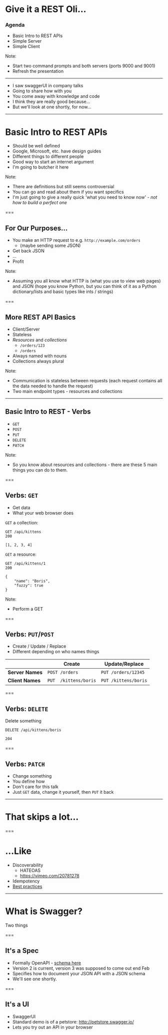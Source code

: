 # Give it a REST Oli...

### Agenda
- Basic Intro to REST APIs
- Simple Server
- Simple Client

Note:
- Start two command prompts and both servers (ports 9000 and 9001)
- Refresh the presentation
---
- I saw swaggerUI in company talks
- Going to share how with you
- You come away with knowledge and code
- I think they are really good because...
- But we'll look at one shortly, for now...

---

# Basic Intro to REST APIs

- Should be well defined
- Google, Microsoft, etc. have design guides
- Different things to different people
- Good way to start an internet argument
- I'm going to butcher it here

Note:
- There are definitions but still seems controversial
- You can go and read about them if you want specifics
- I'm just going to give a really quick 'what you need to know now' - *not how to build a perfect one*

===

## For Our Purposes...

- You make an HTTP request to e.g. `http://example.com/orders`
    - (maybe sending some JSON)
- Get back JSON
- ...
- Profit

Note:
- Assuming you all know what HTTP is (what you use to view web pages) and JSON (hope you know Python, but you can think of it as a Python dictionary/lists and basic types like ints / strings)

===

## More REST API Basics

- Client/Server
- Stateless
- *Resources* and *collections*
    - `/orders/123`
    - `/orders`
- Always named with nouns
- Collections always plural

Note:
- Communication is stateless between requests (each request contains all the data needed to handle the request)
- Two main endpoint types - resources and collections

---


## Basic Intro to REST -  Verbs

- `GET`
- `POST`
- `PUT`
- `DELETE`
- `PATCH`

Note:
- So you know about resources and collections - there are these 5 main things you can do to them.

===

## Verbs:  `GET`
- Get data
- What your web browser does

`GET` a collection:

```
GET /api/kittens
200

[1, 2, 3, 4]
```

`GET` a resource:

```
GET /api/kittens/1
200

{
    "name": "Boris",
    "fuzzy": true
}
```

Note:
- Perform a GET

===

## Verbs: `PUT`/`POST`

- Create / Update / Replace
- Different depending on who names things

|                | Create | Update/Replace
|----------------|-----|-----
|**Server Names**    | `POST /orders` | `PUT /orders/12345`
|**Client Names**    | `PUT  /kittens/boris` | `PUT /kittens/boris`


===

## Verbs: `DELETE`
Delete something

```
DELETE /api/kittens/boris

204
```

===

## Verbs: `PATCH`

- Change something
- You define how
- Don't care for this talk
- Just `GET` data, change it yourself, then `PUT` it back

---

# That skips a lot...

===

# ...Like

- Discoverability
    - HATEOAS
    - https://vimeo.com/20781278
- Idempotency
- [Best practices](http://www.vinaysahni.com/best-practices-for-a-pragmatic-restful-api)

---

# What is Swagger?

Two things

===

## It's a Spec

- Formally OpenAPI - [schema here](https://github.com/OAI/OpenAPI-Specification/blob/master/versions/2.0.md#openapi-specification)
- Version 2 is current, version 3 was supposed to come out end Feb
- Specifies how to document your JSON API with a JSON schema
- We'll see one shortly.

===

## It's a UI

- SwaggerUI
- Standard demo is of a petstore: http://petstore.swagger.io/
- Lets you try out an API in your browser
